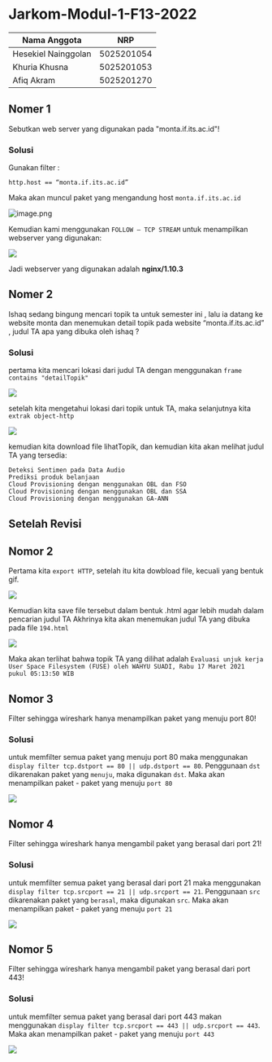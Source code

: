 # Jarkom-Modul-1-F13-2022
Nama Anggota | NRP
------------------- | --------------
Hesekiel Nainggolan | 5025201054
Khuria Khusna | 5025201053
Afiq Akram | 5025201270

## Nomer 1
Sebutkan web server yang digunakan pada "monta.if.its.ac.id"! 

### Solusi
Gunakan filter :

```
http.host == “monta.if.its.ac.id”
```

Maka akan muncul paket yang mengandung host `monta.if.its.ac.id`

![image.png](img/soal1a.png)

Kemudian kami menggunakan `FOLLOW – TCP STREAM` untuk menampilkan webserver yang digunakan:

<img src="img/soal1b.png">


Jadi webserver yang digunakan adalah **nginx/1.10.3** 


## Nomer 2
Ishaq sedang bingung mencari topik ta untuk semester ini , lalu ia datang ke website monta dan menemukan detail topik pada website “monta.if.its.ac.id” , judul TA apa yang dibuka oleh ishaq ?

### Solusi
pertama kita mencari lokasi dari judul TA dengan menggunakan `frame contains "detailTopik"` 

<img src="img/soal2a.png">

setelah kita mengetahui lokasi dari topik untuk TA, maka selanjutnya kita `extrak object-http`

<img src="img/soal2b.png">

kemudian kita download file lihatTopik, dan kemudian kita akan melihat judul TA yang tersedia:
```
Deteksi Sentimen pada Data Audio
Prediksi produk belanjaan
Cloud Provisioning dengan menggunakan OBL dan FSO
Cloud Provisioning dengan menggunakan OBL dan SSA
Cloud Provisioning dengan menggunakan GA-ANN
```

## Setelah Revisi

## Nomor 2
Pertama kita `export HTTP`, setelah itu kita dowbload file, kecuali yang bentuk gif. 

<img src="img/soal2b.png">

Kemudian kita save file tersebut dalam bentuk .html agar lebih mudah dalam pencarian judul TA
Akhrinya kita akan menemukan judul TA yang dibuka pada file `194.html`

<img src="img/k.PNG">

Maka akan terlihat bahwa topik TA yang dilihat adalah `Evaluasi unjuk kerja User Space Filesystem (FUSE)
oleh WAHYU SUADI, Rabu 17 Maret 2021 pukul 05:13:50 WIB`

## Nomor 3

Filter sehingga wireshark hanya menampilkan paket yang menuju port 80! 

### Solusi
untuk memfilter semua paket yang menuju port 80 maka menggunakan `display filter tcp.dstport == 80 || udp.dstport == 80`. Penggunaan `dst` dikarenakan paket yang `menuju`, maka digunakan `dst`.
Maka akan menampilkan paket - paket yang menuju `port 80`

<img src="img/soal3a.png">

## Nomor 4

Filter sehingga wireshark hanya mengambil paket yang berasal dari port 21!

### Solusi
untuk memfilter semua paket yang berasal dari port 21 maka menggunakan `display filter tcp.srcport == 21 || udp.srcport == 21`. Penggunaan `src` dikarenakan paket yang `berasal`, maka digunakan `src`.
Maka akan menampilkan paket - paket yang menuju `port 21`

<img src="img/soal4a.png">

## Nomor 5

Filter sehingga wireshark hanya mengambil paket yang berasal dari port 443!

### Solusi
untuk memfilter semua paket yang berasal dari port 443 makan menggunakan `display filter tcp.srcport == 443 || udp.srcport == 443`. 
Maka akan menampilkan paket - paket yang menuju `port 443`

<img src="img/soal5a.png">
